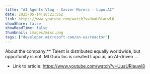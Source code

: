 ```yaml
---
title: "AI Agents Vlog - Xavier Morera - Lupo.AI"
date: 2025-05-14T18:21:55Z
link: https://www.youtube.com/watch?v=UuaURiauwl8
showShare: false
showReadTime: false
thumbnail: images/misc.png
tags: ["developer.microsoft.com/en-us/reactor"]
---
```

About the company:** Talent is distributed equally worldwide, but opportunity is not. MLGuru Inc is created Lupo.ai, an AI-driven ...

- Link to article: https://www.youtube.com/watch?v=UuaURiauwl8